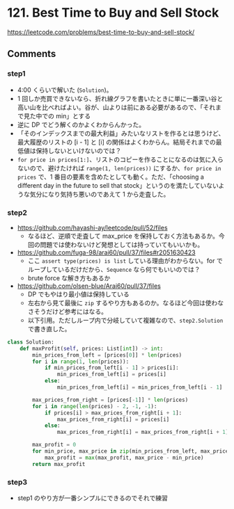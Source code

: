 # 121. Best Time to Buy and Sell Stock

https://leetcode.com/problems/best-time-to-buy-and-sell-stock/

## Comments

### step1

*   4:00 くらいで解いた (`Solution`)。
*   1 回しか売買できないなら、折れ線グラフを書いたときに単に一番深い谷と高い山を比べればよい。谷が、山よりは前にある必要があるので、「それまで見た中での min」とする
*   逆に DP でどう解くのかよくわからんかった。
*   「そのインデックスまでの最大利益」みたいなリストを作るとは思うけど、最大履歴のリストの [i - 1] と [i] の関係はよくわからん。結局それまでの最低値は保持しないといけないのでは？
*  `for price in prices[1:]`、リストのコピーを作ることになるのは気に入らないので、避けたければ  `range(1, len(prices))` にするか、`for price in prices` で、1 番目の要素を含めたとしても動く。ただ、「choosing a different day in the future to sell that stock」というのを満たしていないような気分になり気持ち悪いのであえて 1 から走査した。

### step2

*   https://github.com/hayashi-ay/leetcode/pull/52/files
    *   なるほど、逆順で走査して max_price を保持しておく方法もあるか。今回の問題では使わないけど発想としては持っていてもいいかも。
*   https://github.com/fuga-98/arai60/pull/37/files#r2051630423
    *   ここ `assert type(prices) is list` している理由がわからない。for でループしているだけだから、`Sequence` なら何でもいいのでは？
    *   brute force な解き方もあるか
*   https://github.com/olsen-blue/Arai60/pull/37/files
    *   DP でもやはり最小値は保持している
    *   左右から見て最後に `zip` するやり方もあるのか。なるほど今回は使わなさそうだけど参考にはなる。
    *   以下引用。ただしループ内で分岐していて複雑なので、`step2.Solution` で書き直した。

```python
class Solution:
    def maxProfit(self, prices: List[int]) -> int:
        min_prices_from_left = [prices[0]] * len(prices)
        for i in range(1, len(prices)):
            if min_prices_from_left[i - 1] > prices[i]:
                min_prices_from_left[i] = prices[i]
            else:
                min_prices_from_left[i] = min_prices_from_left[i - 1]

        max_prices_from_right = [prices[-1]] * len(prices)
        for i in range(len(prices) - 2, -1, -1):
            if prices[i] > max_prices_from_right[i + 1]:
                max_prices_from_right[i] = prices[i]
            else:
                max_prices_from_right[i] = max_prices_from_right[i + 1]

        max_profit = 0
        for min_price, max_price in zip(min_prices_from_left, max_prices_from_right):
            max_profit = max(max_profit, max_price - min_price)
        return max_profit
```

### step3

*   step1 のやり方が一番シンプルにできるのでそれで練習
